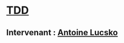 # [TDD](https://github.com/Antoine07/SOLID/tree/main/SOLID_PHP/SUPPORTS)
## Intervenant : [Antoine Lucsko](https://github.com/Antoine07/)